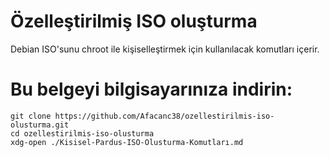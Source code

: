 # Özelleştirilmiş ISO oluşturma
Debian ISO'sunu chroot ile kişiselleştirmek için kullanılacak komutları içerir.

# Bu belgeyi bilgisayarınıza indirin:
```
git clone https://github.com/Afacanc38/ozellestirilmis-iso-olusturma.git
cd ozellestirilmis-iso-olusturma
xdg-open ./Kisisel-Pardus-ISO-Olusturma-Komutları.md


